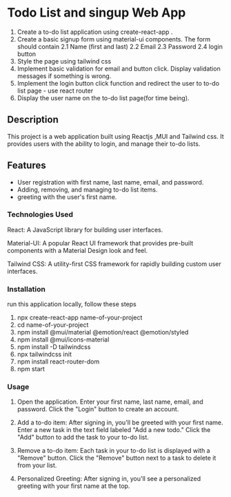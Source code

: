 # Todo List and singup Web App

1. Create a to-do list application using create-react-app .
2. Create a basic signup form using material-ui components. The form should contain 
    2.1 Name (first and last)
    2.2 Email
    2.3 Password
    2.4 login button
3. Style the page using tailwind css
4. Implement basic validation for email and button click. Display validation messages if something is wrong.
5. Implement the login button click function and redirect the user to to-do list page - use react router
6. Display the user name on the to-do list page(for time being).



## Description

This project is a web application built using Reactjs ,MUI and Tailwind css. It provides users with the ability to login, and manage their to-do lists.

## Features

- User registration with first name, last name, email, and password.
- Adding, removing, and managing to-do list items.
- greeting with the user's first name.

 
### Technologies Used

React: A JavaScript library for building user interfaces.

Material-UI: A popular React UI framework that provides pre-built components with a Material Design look and feel.

Tailwind CSS: A utility-first CSS framework for rapidly building custom user interfaces.


### Installation

run this application locally, follow these steps

1. npx create-react-app name-of-your-project
2. cd name-of-your-project
3. npm install @mui/material @emotion/react @emotion/styled
4. npm install @mui/icons-material
5. npm install -D tailwindcss
    <!-- Add the Tailwind directives to your CSS
    Add the @tailwind directives for each of Tailwind’s layers to your main CSS file.
    @tailwind base;
    @tailwind components;
    @tailwind utilities; -->
6. npx tailwindcss init
7. npm install react-router-dom
8. npm start

### Usage


1. Open the application.
Enter your first name, last name, email, and password.
Click the "Login" button to create an account.

2. Add a to-do item:
After signing in, you'll be greeted with your first name.
Enter a new task in the text field labeled "Add a new todo."
Click the "Add" button to add the task to your to-do list.

3. Remove a to-do item:
Each task in your to-do list is displayed with a "Remove" button.
Click the "Remove" button next to a task to delete it from your list.

4. Personalized Greeting:
After signing in, you'll see a personalized greeting with your first name at the top.




